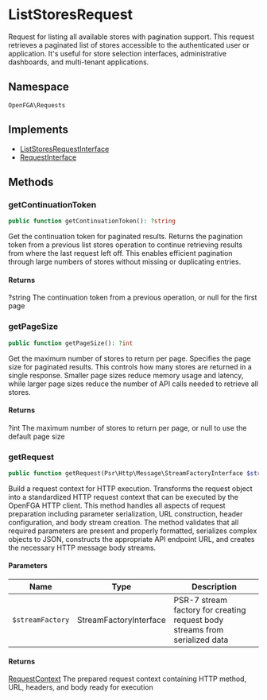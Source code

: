 # ListStoresRequest

Request for listing all available stores with pagination support. This request retrieves a paginated list of stores accessible to the authenticated user or application. It&#039;s useful for store selection interfaces, administrative dashboards, and multi-tenant applications.

## Namespace
`OpenFGA\Requests`

## Implements
* [ListStoresRequestInterface](Requests/ListStoresRequestInterface.md)
* [RequestInterface](Requests/RequestInterface.md)



## Methods
### getContinuationToken


```php
public function getContinuationToken(): ?string
```

Get the continuation token for paginated results. Returns the pagination token from a previous list stores operation to continue retrieving results from where the last request left off. This enables efficient pagination through large numbers of stores without missing or duplicating entries.


#### Returns
?string
 The continuation token from a previous operation, or null for the first page

### getPageSize


```php
public function getPageSize(): ?int
```

Get the maximum number of stores to return per page. Specifies the page size for paginated results. This controls how many stores are returned in a single response. Smaller page sizes reduce memory usage and latency, while larger page sizes reduce the number of API calls needed to retrieve all stores.


#### Returns
?int
 The maximum number of stores to return per page, or null to use the default page size

### getRequest


```php
public function getRequest(Psr\Http\Message\StreamFactoryInterface $streamFactory): OpenFGA\Network\RequestContext
```

Build a request context for HTTP execution. Transforms the request object into a standardized HTTP request context that can be executed by the OpenFGA HTTP client. This method handles all aspects of request preparation including parameter serialization, URL construction, header configuration, and body stream creation. The method validates that all required parameters are present and properly formatted, serializes complex objects to JSON, constructs the appropriate API endpoint URL, and creates the necessary HTTP message body streams.

#### Parameters
| Name | Type | Description |
|------|------|-------------|
| `$streamFactory` | StreamFactoryInterface | PSR-7 stream factory for creating request body streams from serialized data |

#### Returns
[RequestContext](Network/RequestContext.md)
 The prepared request context containing HTTP method, URL, headers, and body ready for execution

